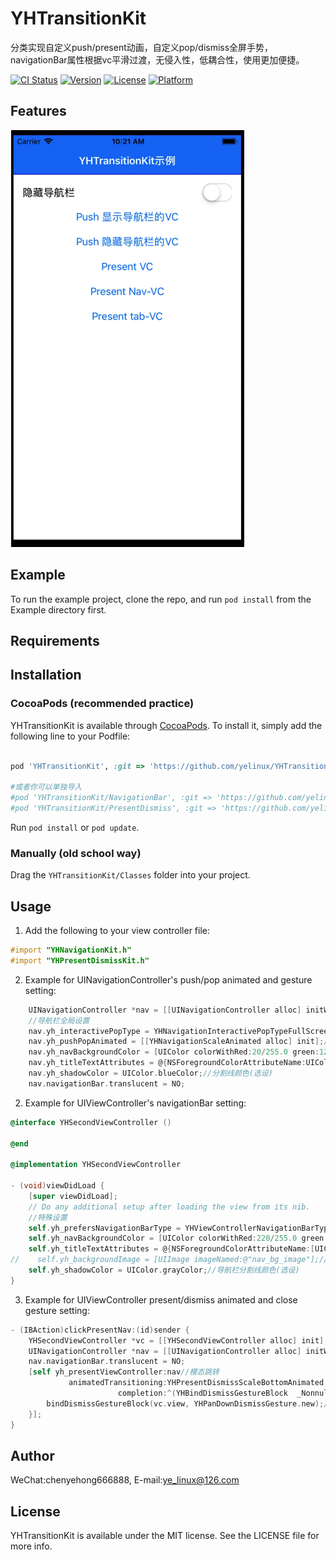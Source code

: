 # YHTransitionKit
分类实现自定义push/present动画，自定义pop/dismiss全屏手势，navigationBar属性根据vc平滑过渡，无侵入性，低耦合性，使用更加便捷。

[![CI Status](https://img.shields.io/travis/ye_linux@126.com/YHTransitionKit.svg?style=flat)](https://travis-ci.org/ye_linux@126.com/YHTransitionKit)
[![Version](https://img.shields.io/cocoapods/v/YHTransitionKit.svg?style=flat)](https://cocoapods.org/pods/YHTransitionKit)
[![License](https://img.shields.io/cocoapods/l/YHTransitionKit.svg?style=flat)](https://cocoapods.org/pods/YHTransitionKit)
[![Platform](https://img.shields.io/cocoapods/p/YHTransitionKit.svg?style=flat)](https://cocoapods.org/pods/YHTransitionKit)

## Features
![示例](./preview/example.gif)

## Example

To run the example project, clone the repo, and run `pod install` from the Example directory first.

## Requirements

## Installation

### CocoaPods (recommended practice)

YHTransitionKit is available through [CocoaPods](https://cocoapods.org). To install
it, simply add the following line to your Podfile:

```ruby

pod 'YHTransitionKit', :git => 'https://github.com/yelinux/YHTransitionKit.git'

#或者你可以单独导入
#pod 'YHTransitionKit/NavigationBar', :git => 'https://github.com/yelinux/YHTransitionKit.git'
#pod 'YHTransitionKit/PresentDismiss', :git => 'https://github.com/yelinux/YHTransitionKit.git'

```
Run `pod install` or `pod update`.

### Manually (old school way)
Drag the `YHTransitionKit/Classes` folder into your project.

## Usage
1. Add the following to your view controller file:
```objective-c
#import "YHNavigationKit.h"
#import "YHPresentDismissKit.h"
```

2. Example for UINavigationController's push/pop animated and gesture setting:
```objective-c
    UINavigationController *nav = [[UINavigationController alloc] initWithRootViewController:vc];
    //导航栏全局设置
    nav.yh_interactivePopType = YHNavigationInteractivePopTypeFullScreen;//全屏右滑返回手势(选设)
    nav.yh_pushPopAnimated = [[YHNavigationScaleAnimated alloc] init];//自定义动画（全屏右滑返回必设，其它情况选设）
    nav.yh_navBackgroundColor = [UIColor colorWithRed:20/255.0 green:122/255.0 blue:244/255.0 alpha:1];//背景颜色(选设)
    nav.yh_titleTextAttributes = @{NSForegroundColorAttributeName:UIColor.whiteColor};//标题文本属性(选设)
    nav.yh_shadowColor = UIColor.blueColor;//分割线颜色(选设)
    nav.navigationBar.translucent = NO;
```

2. Example for UIViewController's navigationBar setting:
```objective-c
@interface YHSecondViewController ()

@end

@implementation YHSecondViewController

- (void)viewDidLoad {
    [super viewDidLoad];
    // Do any additional setup after loading the view from its nib.
    //特殊设置
    self.yh_prefersNavigationBarType = YHViewControllerNavigationBarTypeShow;//导航栏是否显示(必设)
    self.yh_navBackgroundColor = [UIColor colorWithRed:220/255.0 green:189/255.0 blue:206/255.0 alpha:1];//导航栏背景颜色(选设)
    self.yh_titleTextAttributes = @{NSForegroundColorAttributeName:[UIColor colorWithRed:20/255.0 green:122/255.0 blue:244/255.0 alpha:1]};//标题文本属性(选设)
//    self.yh_backgroundImage = [UIImage imageNamed:@"nav_bg_image"];//导航栏背景图片(选设)
    self.yh_shadowColor = UIColor.grayColor;//导航栏分割线颜色(选设)
}
```

3. Example for UIViewController present/dismiss animated and close gesture setting:
```objective-c
- (IBAction)clickPresentNav:(id)sender {
    YHSecondViewController *vc = [[YHSecondViewController alloc] init];
    UINavigationController *nav = [[UINavigationController alloc] initWithRootViewController:vc];
    nav.navigationBar.translucent = NO;
    [self yh_presentViewController:nav//模态跳转
             animatedTransitioning:YHPresentDismissScaleBottomAnimated.new//自定义跳转动画-从下向上
                        completion:^(YHBindDismissGestureBlock  _Nonnull bindDismissGestureBlock) {
        bindDismissGestureBlock(vc.view, YHPanDownDismissGesture.new);//跳转结束，绑定返回手势
    }];
}
```

## Author

WeChat:chenyehong666888, E-mail:ye_linux@126.com

## License

YHTransitionKit is available under the MIT license. See the LICENSE file for more info.
